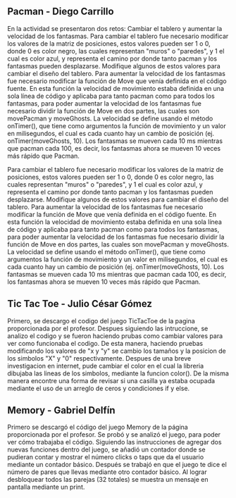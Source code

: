 ## Pacman - Diego Carrillo
En la actividad se presentaron dos retos: Cambiar el tablero y aumentar la velocidad de los fantasmas.
Para cambiar el tablero fue necesario modificar los valores de la matriz de posiciones, estos valores pueden ser 1 o 0, donde 0 es color negro, las cuales representan "muros" o "paredes", y 1 el cual es color azul, y representa el camino por donde tanto pacman y los fantasmas pueden desplazarse. Modifique algunos de estos valores para cambiar el diseño del tablero.
Para aumentar la velocidad de los fantasmas fue necesario modificar la función de Move que venía definida en el código fuente. En esta función la velocidad de movimiento estaba definida en una sola línea de código y aplicaba para tanto pacman como para todos los fantasmas, para poder aumentar la velocidad de los fantasmas fue necesario dividir la función de Move en dos partes, las cuales son movePacman y moveGhosts. La velocidad se define usando el método onTimer(), que tiene como argumentos la función de movimiento y un valor en milisegundos, el cual es cada cuanto hay un cambio de posición (ej. onTimer(moveGhosts, 10). Los fantasmas se mueven cada 10 ms mientras que pacman cada 100, es decir, los fantasmas ahora se mueven 10 veces más rápido que Pacman.

Para cambiar el tablero fue necesario modificar los valores de la matriz de posiciones, estos valores pueden ser 1 o 0, donde 0 es color negro, las cuales representan "muros" o "paredes", y 1 el cual es color azul, y representa el camino por donde tanto pacman y los fantasmas pueden desplazarse. Modifique algunos de estos valores para cambiar el diseño del tablero.
Para aumentar la velocidad de los fantasmas fue necesario modificar la función de Move que venía definida en el código fuente. En esta función la velocidad de movimiento estaba definida en una sola línea de código y aplicaba para tanto pacman como para todos los fantasmas, para poder aumentar la velocidad de los fantasmas fue necesario dividir la función de Move en dos partes, las cuales son movePacman y moveGhosts. La velocidad se define usando el método onTimer(), que tiene como argumentos la función de movimiento y un valor en milisegundos, el cual es cada cuanto hay un cambio de posición (ej. onTimer(moveGhosts, 10). Los fantasmas se mueven cada 10 ms mientras que pacman cada 100, es decir, los fantasmas ahora se mueven 10 veces más rápido que Pacman.

## Tic Tac Toe - Julio César Gómez
Primero, se descargo el codigo del juego TicTacToe de la pagina proporcionada por el profesor. Despues siguiendo las intruccione, se analizo el codigo y se fueron haciendo prubas como cambiar valores para ver como funcionaba el codigo. De esta manera, haciendo pruebas modificando los valores de "x y "y" se cambio los tamaños y la posicion de los simbolos "X" y "0" respectivamente. Despues de una breve investigacion en internet, pude cambiar el color en el cual la libreria dibujaba las lineas de los simbolos, mediante la funcion color(). De la misma manera encontre una forma de revisar si una casilla ya estaba ocupada mediante el uso de un arreglo de ceros y condiciones if y else.

## Memory - Gabriel Delfín
Primero se descargó el código del juego Memory de la página proporcionada por el profesor. Se probó y se analizó el juego, para poder ver cómo trabajaba el código. Siguiendo las instrucciones de agregar dos nuevas funciones dentro del juego, se añadió un contador donde se pudieran contar y mostrar el número clicks o taps que da el usuario mediante un contador básico. Después se trabajó en que el juego te dice el número de pares que llevas mediante otro contador básico. Al lograr desbloquear todos las parejas (32 totales) se muestra un mensaje en pantalla mediante un print.
